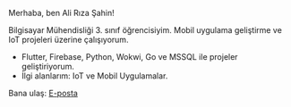 Merhaba, ben Ali Rıza Şahin!

Bilgisayar Mühendisliği 3. sınıf öğrencisiyim. Mobil uygulama geliştirme ve IoT projeleri üzerine çalışıyorum.

- Flutter, Firebase, Python, Wokwi, Go ve MSSQL ile projeler geliştiriyorum.
- İlgi alanlarım: IoT ve Mobil Uygulamalar.

Bana ulaş: [E-posta](sahinaliriza888@gmail.com)
